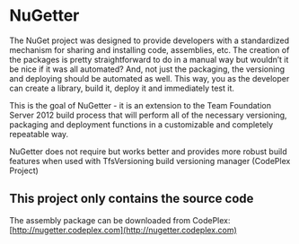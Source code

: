 NuGetter
========

The NuGet project was designed to provide developers with a standardized mechanism for sharing and installing code, assemblies, etc. The creation of the packages is pretty straightforward to do in a manual way but wouldn’t it be nice if it was all automated? And, not just the packaging, the versioning and deploying should be automated as well. This way, you as the developer can create a library, build it, deploy it and immediately test it.

This is the goal of NuGetter - it is an extension to the Team Foundation Server 2012 build process that will perform all of the necessary versioning, packaging and deployment functions in a customizable and completely repeatable way.

NuGetter does not require but works better and provides more robust build features when used with  TfsVersioning build versioning manager (CodePlex Project)

## This project only contains the source code ##

The assembly package can be downloaded from CodePlex: [http://nugetter.codeplex.com](http://nugetter.codeplex.com)

